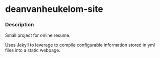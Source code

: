 # deanvanheukelom-site

### Description

Small project for online resume.

Uses Jekyll to leverage to compile configurable information stored in yml files into a static webpage.
